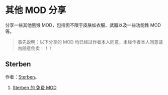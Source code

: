 # 其他 MOD 分享

分享一些其他黑猴 MOD，包括但不限于皮肤如衣服、武器以及一些功能性 MOD 等。

> 事先说明：以下分享的 MOD 均已经过作者本人同意，未经作者本人同意请勿随意倒卖！！！

## Sterben

作者：[Sterben](https://www.douyin.com/user/MS4wLjABAAAAX5dfMNSi-Rxa-21m84NAGmBLX1FvKZkWUqob-VGDY78)。

1. [Sterben 的 免费 MOD](https://pan.baidu.com/s/1Pf7ij8sQL8IlE9o5X_C3Lg?pwd=imod)

